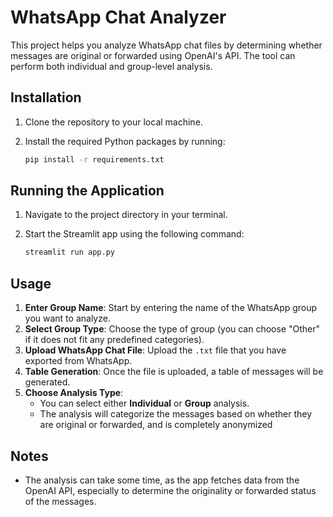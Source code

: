 
# WhatsApp Chat Analyzer

This project helps you analyze WhatsApp chat files by determining whether messages are original or forwarded using OpenAI's API. The tool can perform both individual and group-level analysis.

## Installation

1. Clone the repository to your local machine.
2. Install the required Python packages by running:

   ```bash
   pip install -r requirements.txt
   ```

## Running the Application

1. Navigate to the project directory in your terminal.
2. Start the Streamlit app using the following command:

   ```bash
   streamlit run app.py
   ```

## Usage

1. **Enter Group Name**: Start by entering the name of the WhatsApp group you want to analyze.
2. **Select Group Type**: Choose the type of group (you can choose "Other" if it does not fit any predefined categories).
3. **Upload WhatsApp Chat File**: Upload the `.txt` file that you have exported from WhatsApp.
4. **Table Generation**: Once the file is uploaded, a table of messages will be generated.
5. **Choose Analysis Type**:
   - You can select either **Individual** or **Group** analysis.
   - The analysis will categorize the messages based on whether they are original or forwarded, and is completely anonymized

## Notes

- The analysis can take some time, as the app fetches data from the OpenAI API, especially to determine the originality or forwarded status of the messages.
  
